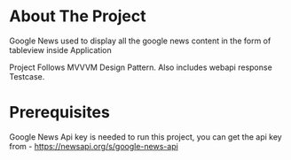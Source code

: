 

# About The Project

Google News used to display all the google news content in the form  of tableview inside Application 

Project Follows MVVVM Design Pattern.
Also includes webapi response Testcase.

# Prerequisites

Google News Api key is needed to run this project, you can get the api key from - https://newsapi.org/s/google-news-api

